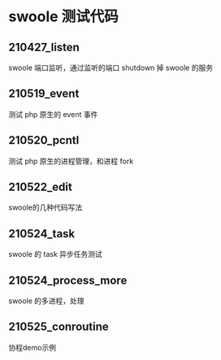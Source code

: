 # swoole 测试代码

## 210427_listen

swoole 端口监听，通过监听的端口 shutdown 掉 swoole 的服务

## 210519_event

测试 php 原生的 event 事件

## 210520_pcntl

测试 php 原生的进程管理，和进程 fork

## 210522_edit

swoole的几种代码写法

## 210524_task

swoole 的 task 异步任务测试

## 210524_process_more

swoole 的多进程，处理

## 210525_conroutine

协程demo示例
